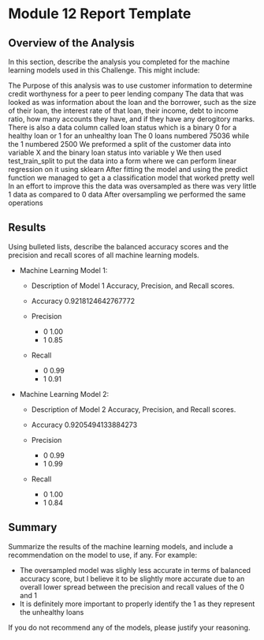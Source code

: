 # Module 12 Report Template

## Overview of the Analysis

In this section, describe the analysis you completed for the machine learning models used in this Challenge. This might include:

The Purpose of this analysis was to use customer information to determine credit worthyness for a peer to peer lending company
The data that was looked as was information about the loan and the borrower, such as the size of their loan, the interest rate of that loan, their income, debt to income ratio, how many accounts they have, and if they have any derogitory marks. There is also a data column called loan status which is a binary 0 for a healthy loan or 1 for an unhealthy loan
The 0 loans numbered 75036 while the 1 numbered 2500
We preformed a split of the customer data into variable X and the binary loan status into variable y 
We then used test_train_split to put the data into a form where we can perform linear regression on it using sklearn
After fitting the model and using the predict function we managed to get a a classification model that worked pretty well
In an effort to improve this the data was oversampled as there was very little 1 data as compared to 0 data
After oversampling we performed the same operations 

## Results

Using bulleted lists, describe the balanced accuracy scores and the precision and recall scores of all machine learning models.

* Machine Learning Model 1:
  * Description of Model 1 Accuracy, Precision, and Recall scores.
  
  * Accuracy  0.9218124642767772

  * Precision 
      - 0 1.00 
      - 1 0.85
  * Recall 
      - 0 0.99
      - 1 0.91



* Machine Learning Model 2:
  * Description of Model 2 Accuracy, Precision, and Recall scores.
  
  * Accuracy 0.9205494133884273
  
  * Precision 
      - 0 0.99
      - 1 0.99
  * Recall 
      - 0 1.00
      - 1 0.84


## Summary

Summarize the results of the machine learning models, and include a recommendation on the model to use, if any. For example:
* The oversampled model was slighly less accurate in terms of balanced accuracy score, but I believe it to be slightly more accurate due to an overall lower spread between the precision and recall values of the 0 and 1
* It is definitely more important to properly identify the 1 as they represent the unhealthy loans

If you do not recommend any of the models, please justify your reasoning.
